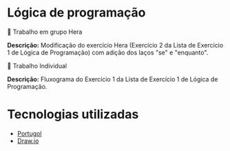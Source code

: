 # Lógica de programação

📁 Trabalho em grupo Hera

**Descrição:** Modificação do exercício Hera (Exercício 2 da Lista de Exercício 1 de Lógica de Programação) com adição dos laços "se" e "enquanto".

📁 Trabalho Individual

**Descrição:** Fluxograma do Exercício 1 da Lista de Exercício 1 de Lógica de Programação.

# Tecnologias utilizadas
* [Portugol](https://portugol.dev/)
* [Draw.io](https://app.diagrams.net/#G12HaJEPT-ERij5VDiQgtBAv3Gjbbvzkey)
